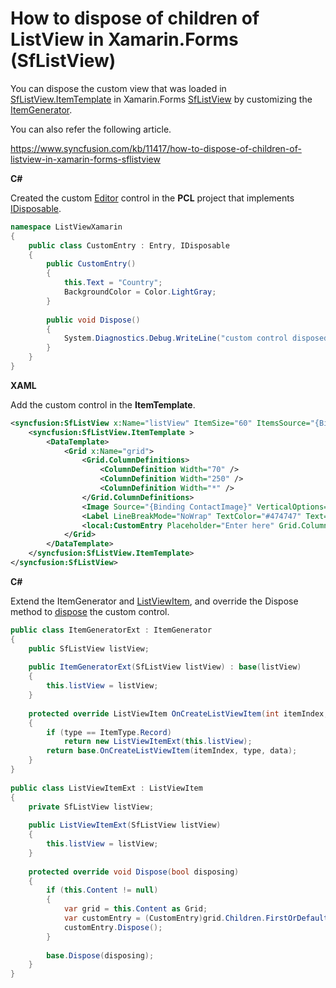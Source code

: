 # How to dispose of children of ListView in Xamarin.Forms (SfListView)
You can dispose the custom view that was loaded in [SfListView.ItemTemplate](https://help.syncfusion.com/cr/cref_files/xamarin/Syncfusion.SfListView.XForms~Syncfusion.ListView.XForms.SfListView~ItemsSource.html?) in Xamarin.Forms [SfListView](https://help.syncfusion.com/xamarin/listview/overview?) by customizing the [ItemGenerator](https://help.syncfusion.com/cr/xamarin/Syncfusion.SfListView.XForms~Syncfusion.ListView.XForms.ItemGenerator.html?).

You can also refer the following article.

https://www.syncfusion.com/kb/11417/how-to-dispose-of-children-of-listview-in-xamarin-forms-sflistview 

**C#**

Created the custom [Editor](https://docs.microsoft.com/en-us/xamarin/xamarin-forms/user-interface/text/editor) control in the **PCL** project that implements [IDisposable](https://docs.microsoft.com/en-us/dotnet/api/system.idisposable?view=netframework-4.8).
``` c#
namespace ListViewXamarin
{
    public class CustomEntry : Entry, IDisposable
    {
        public CustomEntry()
        {
            this.Text = "Country";
            BackgroundColor = Color.LightGray;
        }
        
        public void Dispose()
        {
            System.Diagnostics.Debug.WriteLine("custom control disposed");
        }
    }
}
```
**XAML**

Add the custom control in the **ItemTemplate**.
``` xml
<syncfusion:SfListView x:Name="listView" ItemSize="60" ItemsSource="{Binding ContactsInfo}">
    <syncfusion:SfListView.ItemTemplate >
        <DataTemplate>
            <Grid x:Name="grid">
                <Grid.ColumnDefinitions>
                    <ColumnDefinition Width="70" />
                    <ColumnDefinition Width="250" />
                    <ColumnDefinition Width="*" />
                </Grid.ColumnDefinitions>
                <Image Source="{Binding ContactImage}" VerticalOptions="Center" HorizontalOptions="Center" HeightRequest="50" WidthRequest="50"/>
                <Label LineBreakMode="NoWrap" TextColor="#474747" Text="{Binding ContactName}" Grid.Column="1"/>
                <local:CustomEntry Placeholder="Enter here" Grid.Column="2"/>
            </Grid>
        </DataTemplate>
    </syncfusion:SfListView.ItemTemplate>
</syncfusion:SfListView>
```
**C#**

Extend the ItemGenerator and [ListViewItem](https://help.syncfusion.com/cr/xamarin/Syncfusion.SfListView.XForms~Syncfusion.ListView.XForms.ListViewItem.html?), and override the Dispose method to [dispose](https://help.syncfusion.com/cr/xamarin/Syncfusion.SfListView.XForms~Syncfusion.ListView.XForms.ListViewItem~Dispose.html?) the custom control.
``` c#
public class ItemGeneratorExt : ItemGenerator
{
    public SfListView listView;
 
    public ItemGeneratorExt(SfListView listView) : base(listView)
    {
        this.listView = listView;
    }
 
    protected override ListViewItem OnCreateListViewItem(int itemIndex, ItemType type, object data = null)
    {
        if (type == ItemType.Record)
            return new ListViewItemExt(this.listView);
        return base.OnCreateListViewItem(itemIndex, type, data);
    }
}
 
public class ListViewItemExt : ListViewItem
{
    private SfListView listView;
 
    public ListViewItemExt(SfListView listView)
    {
        this.listView = listView;
    }
 
    protected override void Dispose(bool disposing)
    {
        if (this.Content != null)
        {
            var grid = this.Content as Grid;
            var customEntry = (CustomEntry)grid.Children.FirstOrDefault(o => o is CustomEntry);
            customEntry.Dispose();
        }
 
        base.Dispose(disposing);
    }
}
```
